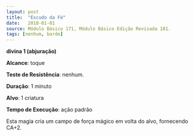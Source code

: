 ```yaml
---
layout: post
title:  "Escudo da Fé"
date:   2018-01-01
source: Módulo Básico 171, Módulo Básico Edição Revisada 181.
tags: [nenhum, bardo]
---
```


**divina 1 (abjuração)**

**Alcance**: toque

**Teste de Resistência**: nenhum.

**Duração**: 1 minuto

**Alvo**: 1 criatura

**Tempo de Execução**: ação padrão

Esta magia cria um campo de força mágico em volta do alvo, fornecendo CA+2.
